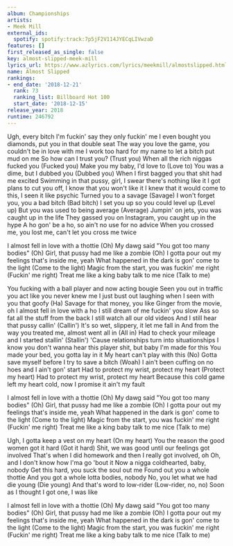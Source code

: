 ```yaml
---
album: Championships
artists:
- Meek Mill
external_ids:
  spotify: spotify:track:7p5jF2V114JYECqLIVwzaD
features: []
first_released_as_single: false
key: almost-slipped-meek-mill
lyrics_url: https://www.azlyrics.com/lyrics/meekmill/almostslipped.html
name: Almost Slipped
rankings:
- end_date: '2018-12-21'
  rank: 73
  ranking_list: Billboard Hot 100
  start_date: '2018-12-15'
release_year: 2018
runtime: 246792
---
```

Ugh, every bitch I'm fuckin' say they only fuckin' me
I even bought you diamonds, put you in that double seat
The way you love the game, you couldn't be in love with me
I work too hard for my name to let a bitch put mud on me
So how can I trust you? (Trust you)
When all the rich niggas fucked you (Fucked you)
Make you my baby, I'd love to (Love to)
You was a dime, but I dubbed you (Dubbed you)
When I first bagged you that shit had me excited
Swimming in that pussy, girl, I swear there's nothing like it
I got plans to cut you off, I know that you won't like it
I knew that it would come to this, I seen it like psychic
Turned you to a savage (Savage)
I won't forget you, you a bad bitch (Bad bitch)
I set you up so you could level up (Level up)
But you was used to being average (Average)
Jumpin' on jets, you was caught up in the life
They gassed you on Instagram, you caught up in the hype
A ho gon' be a ho, so ain't no use for no advice
When you crossed me, you lost me, can't let you cross me twice

I almost fell in love with a thottie (Oh)
My dawg said "You got too many bodies" (Oh)
Girl, that pussy had me like a zombie (Oh)
I gotta pour out my feelings that's inside me, yeah
What happened in the dark is gon' come to the light (Come to the light)
Magic from the start, you was fuckin' me right (Fuckin' me right)
Treat me like a king baby talk to me nice (Talk to me)

You fucking with a ball player and now acting bougie
Seen you out in traffic you act like you never knew me
I just bust out laughing when I seen with you that goofy (Ha)
Savage for that money, you like Ginger from the movie, oh
I almost fell in love with a ho
I still dream of me fuckin' you slow
Ass so fat all the stuff from the back
I still watch all our old videos
And I still hear that pussy callin' (Callin')
It's so wet, slippery, it let me fall in
And from the way you treated me, almost went all in (All in)
Had to check your mileage and I started stallin' (Stallin')
'Cause relationships turn into situationships
I know you don't wanna hear this player shit, but baby I'm made for this
You made your bed, you gotta lay in it
My heart can't play with this (No)
Gotta save myself before I try to save a bitch (Woah)
I ain't been cuffing on no hoes and I ain't gon' start
Had to protect my wrist, protect my heart (Protect my heart)
Had to protect my wrist, protect my heart
Because this cold game left my heart cold, now I promise it ain't my fault

I almost fell in love with a thottie (Oh)
My dawg said "You got too many bodies" (Oh)
Girl, that pussy had me like a zombie (Oh)
I gotta pour out my feelings that's inside me, yeah
What happened in the dark is gon' come to the light (Come to the light)
Magic from the start, you was fuckin' me right (Fuckin' me right)
Treat me like a king baby talk to me nice (Talk to me)

Ugh, I gotta keep a vest on my heart (On my heart)
You the reason the good women got it hard (Got it hard)
Shit, we was good until our feelings got involved
That's when I did homework and then I really got involved, oh
Oh, and I don't know how I'ma go 'bout it
Now a nigga coldhearted, baby, nobody
Get this hard, you suck the soul out me
Found out you a whole thottie
And you got a whole lotta bodies, nobody
No, you let what we had die young (Die young)
And that's word to low-rider (Low-rider, no, no)
Soon as I thought I got one, I was like

I almost fell in love with a thottie (Oh)
My dawg said "You got too many bodies" (Oh)
Girl, that pussy had me like a zombie (Oh)
I gotta pour out my feelings that's inside me, yeah
What happened in the dark is gon' come to the light (Come to the light)
Magic from the start, you was fuckin' me right (Fuckin' me right)
Treat me like a king baby talk to me nice (Talk to me)
